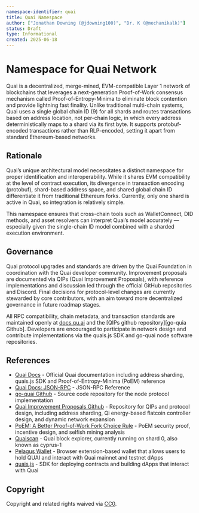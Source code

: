 ```yaml
---
namespace-identifier: quai
title: Quai Namespace
author: ["Jonathan Downing (@jdowning100)", "Dr. K (@mechanikalk)"]
status: Draft
type: Informational
created: 2025-06-18
---
```


# Namespace for Quai Network

Quai is a decentralized, merge-mined, EVM-compatible Layer 1 network of blockchains that leverages a next-generation Proof-of-Work consensus mechanism called Proof-of-Entropy-Minima to eliminate block contention and provide lightning fast finality. Unlike traditional multi-chain systems, Quai uses a single global chain ID (9) for all shards and routes transactions based on address location, not per-chain logic, in which every address deterministically maps to a shard via its first byte. It supports protobuf-encoded transactions rather than RLP-encoded, setting it apart from standard Ethereum-based networks.

## Rationale

Quai’s unique architectural model necessitates a distinct namespace for proper identification and interoperability. While it shares EVM compatibility at the level of contract execution, its divergence in transaction encoding (protobuf), shard-based address space, and shared global chain ID differentiate it from traditional Ethereum forks. Currently, only one shard is active in Quai, so integration is relatively simple.

This namespace ensures that cross-chain tools such as WalletConnect, DID methods, and asset resolvers can interpret Quai’s model accurately — especially given the single-chain ID model combined with a sharded execution environment.

## Governance

Quai protocol upgrades and standards are driven by the Quai Foundation in coordination with the Quai developer community. Improvement proposals are documented via QIPs (Quai Improvement Proposals), with reference implementations and discussion led through the official GitHub repositories and Discord. Final decisions for protocol-level changes are currently stewarded by core contributors, with an aim toward more decentralized governance in future roadmap stages.

All RPC compatibility, chain metadata, and transaction standards are maintained openly at [docs.qu.ai][Quai Docs] and the [QIPs github repository][go-quia Github]. Developers are encouraged to participate in network design and contribute implementations via the quais.js SDK and go-quai node software repositories.

## References

- [Quai Docs][] - Official Quai documentation including address sharding, quais.js SDK and Proof-of-Entropy-Minima (PoEM) reference
- [Quai Docs: JSON-RPC][] - JSON-RPC Reference
- [go-quai Github][] - Source code repository for the node protocol implementation
- [Quai Improvement Proposals Github][] - Repository for QIPs and protocol design, including address sharding, Qi energy-based flatcoin controller design, and dynamic network expansion
- [PoEM: A Better Proof-of-Work Fork Choice Rule][] - PoEM security proof, incentive design, and selfish mining analysis
- [Quaiscan][] - Quai block explorer, currently running on shard 0, also known as cyprus-1
- [Pelagus Wallet][] - Browser extension-based wallet that allows users to hold QUAI and interact with Quai mainnet and testnet dApps
- [quais.js][] - SDK for deploying contracts and building dApps that interact with Quai

[Quai Docs]: https://docs.qu.ai
[Quai Docs: JSON-RPC]: https://docs.qu.ai/build/playground/overview#json-rpc-overview
[go-quai Github]: https://github.com/dominant-strategies/go-quai
[Quai Improvement Proposals Github]: https://github.com/quai-network/qips
[PoEM: A Better Proof-of-Work Fork Choice Rule]: https://eprint.iacr.org/2024/200
[Quaiscan]: https://quaiscan.io
[Pelagus Wallet]: https://pelgauswallet.io
[quais.js]: https://github.com/dominant-strategies/quais.js

## Copyright
Copyright and related rights waived via [CC0](https://creativecommons.org/publicdomain/zero/1.0/).
